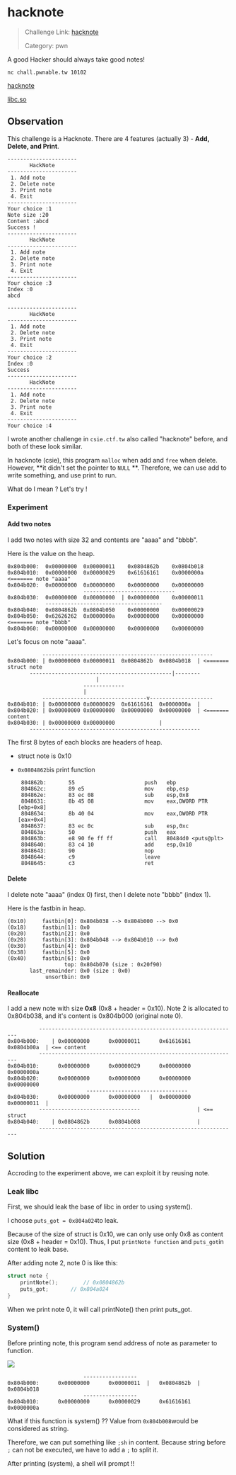 # hacknote

> Challenge Link: [hacknote](https://pwnable.tw/challenge/#5)
>
> Category: pwn

A good Hacker should always take good notes!

`nc chall.pwnable.tw 10102`

[hacknote](https://pwnable.tw/static/chall/hacknote)

[libc.so](https://pwnable.tw/static/libc/libc_32.so.6)

## Observation

This challenge is a Hacknote. There are 4 features (actually 3) - **Add, Delete, and Print**.

```
----------------------
       HackNote       
----------------------
 1. Add note          
 2. Delete note       
 3. Print note        
 4. Exit              
----------------------
Your choice :1
Note size :20
Content :abcd 
Success !
----------------------
       HackNote       
----------------------
 1. Add note          
 2. Delete note       
 3. Print note        
 4. Exit              
----------------------
Your choice :3
Index :0
abcd

----------------------
       HackNote       
----------------------
 1. Add note          
 2. Delete note       
 3. Print note        
 4. Exit              
----------------------
Your choice :2
Index :0
Success
----------------------
       HackNote       
----------------------
 1. Add note          
 2. Delete note       
 3. Print note        
 4. Exit              
----------------------
Your choice :4
```

I wrote another challenge in `csie.ctf.tw` also called "hacknote" before, and both of these look similar.

In hacknote (csie), this program `malloc` when add and `free` when delete. However, **it didn't set the pointer to `NULL` **. Therefore, we can use add to write something, and use print to run.

What do I mean ? Let's try !

### Experiment

#### Add two notes

I add two notes with size 32 and contents are "aaaa" and "bbbb".

Here is the value on the heap.

```
0x804b000:	0x00000000	0x00000011	  0x0804862b	0x0804b018
0x804b010:	0x00000000	0x00000029	  0x61616161	0x0000000a 	<======= note "aaaa"
0x804b020:	0x00000000	0x00000000	  0x00000000	0x00000000
						-----------------------------
0x804b030:	0x00000000	0x00000000	| 0x00000000	0x00000011
            -------------------------------------
0x804b040:	0x0804862b	0x0804b050	  0x00000000	0x00000029
0x804b050:	0x62626262	0x0000000a	  0x00000000	0x00000000 	<======= note "bbbb"
0x804b060:	0x00000000	0x00000000	  0x00000000	0x00000000
```

Let's focus on note "aaaa".

```
           ------------------------------------------------------
0x804b000: | 0x00000000	0x00000011	0x0804862b  0x0804b018  | <======= struct note
   	   ---------------------------------------------|--------
   		   					|
   		   			    -------------
   		   			    |
           ---------------------------------v--------------------
0x804b010: | 0x00000000	0x00000029	0x61616161  0x0000000a 	|
0x804b020: | 0x00000000	0x00000000	0x00000000  0x00000000	| <======= content
0x804b030: | 0x00000000	0x00000000				|
   	   ------------------------------------------------------
```

The first 8 bytes of each blocks are headers of  heap.

- struct note is 0x10

- `0x0804862b`is print function

  ```
   804862b:       55                      push   ebp
   804862c:       89 e5                   mov    ebp,esp
   804862e:       83 ec 08                sub    esp,0x8
   8048631:       8b 45 08                mov    eax,DWORD PTR [ebp+0x8]
   8048634:       8b 40 04                mov    eax,DWORD PTR [eax+0x4]
   8048637:       83 ec 0c                sub    esp,0xc
   804863a:       50                      push   eax
   804863b:       e8 90 fe ff ff          call   80484d0 <puts@plt>
   8048640:       83 c4 10                add    esp,0x10
   8048643:       90                      nop
   8048644:       c9                      leave  
   8048645:       c3                      ret
  ```

#### Delete

I delete note "aaaa" (index 0) first, then I delete note "bbbb" (index 1).

Here is the fastbin in heap.

```
(0x10)     fastbin[0]: 0x804b038 --> 0x804b000 --> 0x0
(0x18)     fastbin[1]: 0x0
(0x20)     fastbin[2]: 0x0
(0x28)     fastbin[3]: 0x804b048 --> 0x804b010 --> 0x0
(0x30)     fastbin[4]: 0x0
(0x38)     fastbin[5]: 0x0
(0x40)     fastbin[6]: 0x0
                  top: 0x804b070 (size : 0x20f90) 
       last_remainder: 0x0 (size : 0x0) 
            unsortbin: 0x0
```

#### Reallocate

I add a new note with size **0x8** (0x8 + header = 0x10). Note 2 is allocated to 0x804b038, and it's content is 0x804b000 (original note 0).

```
	      ---------------------------------------------------------------
0x804b000:    | 0x00000000      0x00000011      0x61616161      0x0804b00a  | <== content
 	      ---------------------------------------------------------------
0x804b010:      0x00000000      0x00000029      0x00000000      0x0000000a
0x804b020:      0x00000000      0x00000000      0x00000000      0x00000000
					     --------------------------------
0x804b030:      0x00000000      0x00000000   |  0x00000000      0x00000011  |
	      -------------------------------- 				    | <== struct
0x804b040:    | 0x0804862b      0x0804b008 				    |
	      ---------------------------------------------------------------
```

## Solution

Accroding to the experiment above, we can exploit it by reusing note.

### Leak libc

First, we should leak the base of libc in order to using system().

I choose `puts_got = 0x804a024`to leak.

Because of the size of struct is 0x10, we can only use only 0x8 as content size (0x8 + header = 0x10). Thus, I put `printNote function` and `puts_got`in content to leak base.

After adding note 2, note 0 is like this:

```c
struct note {
	printNote(); 		// 0x0804862b
  	puts_got; 		// 0x804a024
}
```

When we print note 0, it will call printNote() then print puts_got.

### System()

Before printing note, this program send address of note as parameter to function.

![](https://i.imgur.com/dYKZzfa.png)

```
					    -----------------
0x804b000:      0x00000000      0x00000011  |   0x0804862b  |    0x0804b018
					    -----------------
0x804b010:      0x00000000      0x00000029      0x61616161      0x0000000a
```

What if this function is system() ?? Value from `0x804b008`would be considered as string.

Therefore, we can put something like `;sh` in content. Because string before `;` can not be executed, we have to add a `;` to split it. 

After printing (system), a shell will prompt !!
